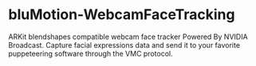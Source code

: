 # bluMotion-WebcamFaceTracking
ARKit blendshapes compatible webcam face tracker Powered By NVIDIA Broadcast. Capture facial expressions data and send it to your favorite puppeteering software through the VMC protocol.

